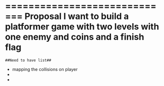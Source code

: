 =============================
Proposal
I want to build a platformer game with two levels with one enemy and coins and a finish flag
=============================
	##Need to have list##
 - mapping the collisions on player 
 -
 - 
 